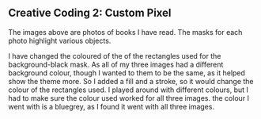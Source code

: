 ## Creative Coding 2: Custom Pixel

The images above are photos of books I have read. The masks for each photo highlight various objects.

I have changed the coloured of the of the rectangles used for the background-black mask. As all of my three images had a different background colour, though I wanted to them to be the same, as it helped show the theme more. So I added a fill and a stroke, so it would change the colour of the rectangles used. I played around with different colours, but I had to make sure the colour used worked for all three images. the colour I went with is a bluegrey, as I found it went with all three images.
